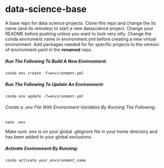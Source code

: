 # data-science-base

A base repo for data science projects. Clone this repo and change the its name
(and its remotes) to start a new datascience project. Change your
README before pushing unless you want to look very silly. Change the conda enviroment name in environment.yml before creating
a new virtual environment. Add packages needed for for specific projects to the version of environment.yaml in the **renamed** repo.

##### Run The Following To Build A New Environment:
```
conda env create -f=environment.yml
```

##### Run The Following To Update An Environment:
```
conda env update -f=environment.yml
```

###### Create a .env File With Environment Variables By Running The Following:
```
nano .env
```
Make sure .env is on your global .gitignore file in your home directory and has
been added to your global exclusions.

##### Activate Environment By Running:
```
conda activate your_environment_name
```


